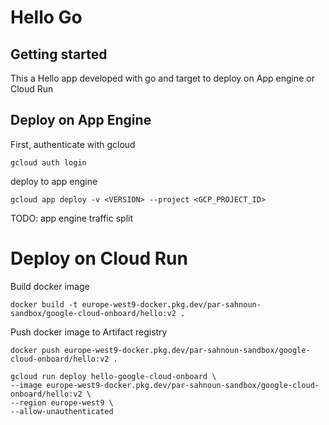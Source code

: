 # Hello Go



## Getting started

This a Hello app developed with go and target to deploy on App engine or Cloud Run

## Deploy on App Engine

First, authenticate with gcloud
`````shell
gcloud auth login
`````

deploy to app engine
````shell
gcloud app deploy -v <VERSION> --project <GCP_PROJECT_ID>
````

TODO: app engine traffic split

# Deploy on Cloud Run
Build docker image
````shell
docker build -t europe-west9-docker.pkg.dev/par-sahnoun-sandbox/google-cloud-onboard/hello:v2 .
````

Push docker image to Artifact registry
````shell
docker push europe-west9-docker.pkg.dev/par-sahnoun-sandbox/google-cloud-onboard/hello:v2 .
````

````shell
gcloud run deploy hello-google-cloud-onboard \
--image europe-west9-docker.pkg.dev/par-sahnoun-sandbox/google-cloud-onboard/hello:v2 \
--region europe-west9 \
--allow-unauthenticated 
````